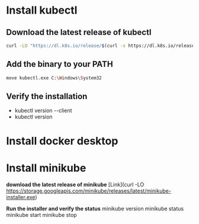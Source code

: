 # Install kubectl

## Download the latest release of kubectl
```sh
curl -LO "https://dl.k8s.io/release/$(curl -s https://dl.k8s.io/release/stable.txt)/bin/windows/amd64/kubectl.exe"
```

## Add the binary to your PATH
```sh
move kubectl.exe C:\Windows\System32
```

## Verify the installation
- kubectl version --client
- kubectl version

# Install docker desktop

# Install minikube

**download the latest release of minikube**
[Link](curl -LO https://storage.googleapis.com/minikube/releases/latest/minikube-installer.exe)

**Run the installer and verify the status**
minikube version
minikube status
minikube start
minikube stop
